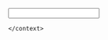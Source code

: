 <context>
  <input pattern="(hola|precios) *">
    <output value="Buenas $UserName!" if="full($UserName)"/>

    </context>
  </input>
</context> 
